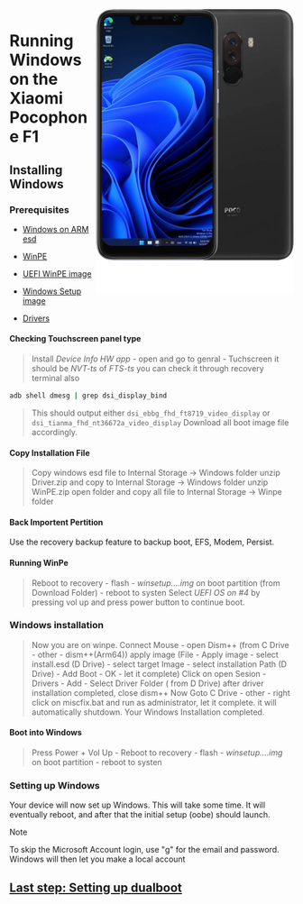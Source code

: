 <img align="right" src="beryllium.png" width="350" alt="Windows 11 running on beryllium">


# Running Windows on the Xiaomi Pocophone F1

## Installing Windows

### Prerequisites

- [Windows on ARM esd](https://worproject.com/esd)

- [WinPE](WinPE.zip)
  
- [UEFI WinPE image](https://github.com/n00b69/woaberyllium/releases/tag/UEFI)

- [Windows Setup image](https://github.com/n00b69/woaberyllium/releases/tag/UEFI)
  
- [Drivers](https://github.com/n00b69/woaberyllium/releases/tag/Drivers)

  
  
#### Checking Touchscreen panel type
> Install *Device Info HW app* - open and go to genral - Tuchscreen it should be *NVT-ts* of *FTS-ts*
> you can check it through recovery terminal also 
```cmd
adb shell dmesg | grep dsi_display_bind
```
> This should output either `dsi_ebbg_fhd_ft8719_video_display` or `dsi_tianma_fhd_nt36672a_video_display`
> Download all boot image file accordingly.
  
  
#### Copy Installation File
> Copy windows esd file to Internal Storage -> Windows folder
> unzip Driver.zip and copy to Internal Storage -> Windows folder
> unzip WinPE.zip open folder and copy all file to Internal Storage -> Winpe folder
 

#### Back Importent Pertition
Use the recovery backup feature to backup boot, EFS, Modem, Persist.


#### Running WinPe
> Reboot to recovery - flash - *winsetup....img* on boot partition (from Download Folder) - reboot to systen
> Select  *UEFI OS on #4*  by pressing vol up and press power button to continue boot.


### Windows installation
> Now you are on winpe.
> Connect Mouse - open Dism++ (from C Drive - other - dism++(Arm64))
> apply image (File - Apply image - select install.esd (D Drive) - select target Image - select installation Path (D Drive) - Add Boot - OK - let it complete)
> Click on open Sesion - Drivers - Add - Select Driver Folder ( from D Drive) after driver installation completed, close dism++ 
> Now Goto C Drive - other - right click on miscfix.bat and run as administrator, let it complete. it will automatically shutdown.
> Your Windows Installation completed.


#### Boot into Windows
> Press Power + Vol Up - Reboot to recovery - flash - *winsetup....img* on boot partition - reboot to systen


### Setting up Windows
Your device will now set up Windows. This will take some time. It will eventually reboot, and after that the initial setup (oobe) should launch.

> [!Note]
> To skip the Microsoft Account login, use "g" for the email and password. Windows will then let you make a local account

## [Last step: Setting up dualboot](/guide/dualboot.md)

















